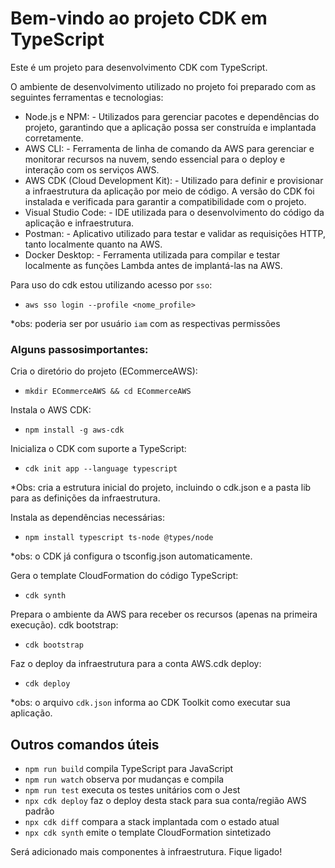 # Bem-vindo ao projeto CDK em TypeScript

Este é um projeto para desenvolvimento CDK com TypeScript.

O ambiente de desenvolvimento utilizado no projeto foi preparado com as seguintes ferramentas e tecnologias:

* Node.js e NPM:        - Utilizados para gerenciar pacotes e dependências do projeto, garantindo que a aplicação possa ser construída e implantada corretamente.
* AWS CLI:              - Ferramenta de linha de comando da AWS para gerenciar e monitorar recursos na nuvem, sendo essencial para o deploy e interação com os serviços AWS.
* AWS CDK (Cloud Development Kit): - Utilizado para definir e provisionar a infraestrutura da aplicação por meio de código. A versão do CDK foi instalada e verificada para garantir a compatibilidade com o projeto.
* Visual Studio Code:   - IDE utilizada para o desenvolvimento do código da aplicação e infraestrutura.
* Postman:              - Aplicativo utilizado para testar e validar as requisições HTTP, tanto localmente quanto na AWS.
* Docker Desktop:       - Ferramenta utilizada para compilar e testar localmente as funções Lambda antes de implantá-las na AWS.

Para uso do cdk estou utilizando acesso por `sso`:
 * `aws sso login --profile <nome_profile>`

  *obs: poderia ser por usuário `iam` com as respectivas permissões

### Alguns passosimportantes:
 Cria o diretório do projeto (ECommerceAWS):

 * `mkdir ECommerceAWS && cd ECommerceAWS`
 
 Instala o AWS CDK:

 * `npm install -g aws-cdk`

 Inicializa o CDK com suporte a TypeScript:

 * `cdk init app --language typescript`

  *Obs: cria a estrutura inicial do projeto, incluindo o cdk.json e a pasta lib para as definições da infraestrutura.

 Instala as dependências necessárias:

 * `npm install typescript ts-node @types/node`

  *obs: o CDK já configura o tsconfig.json automaticamente.

 Gera o template CloudFormation do código TypeScript:

 * `cdk synth`

 Prepara o ambiente da AWS para receber os recursos (apenas na primeira execução). cdk bootstrap: 

 * `cdk bootstrap`

Faz o deploy da infraestrutura para a conta AWS.cdk deploy: 
 * `cdk deploy`

  *obs: o arquivo `cdk.json` informa ao CDK Toolkit como executar sua aplicação.

## Outros comandos úteis

 * `npm run build`   compila TypeScript para JavaScript
 * `npm run watch`   observa por mudanças e compila
 * `npm run test`    executa os testes unitários com o Jest
 * `npx cdk deploy`  faz o deploy desta stack para sua conta/região AWS padrão
 * `npx cdk diff`    compara a stack implantada com o estado atual
 * `npx cdk synth`   emite o template CloudFormation sintetizado

Será adicionado mais componentes à infraestrutura. Fique ligado!
